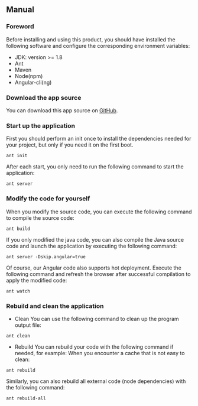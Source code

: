 ## Manual
### Foreword

Before installing and using this product, you should have installed the following software and configure the corresponding environment variables:
- JDK: version >= 1.8
- Ant
- Maven
- Node(npm)
- Angular-cli(ng)

### Download the app source

You can download this app source on [GitHub](https://github.com/DreamLi1314/sree).

### Start up the application
First you should perform an init once to install the dependencies needed for your project, but only if you need it on the first boot.
``` ant
ant init
```
After each start, you only need to run the following command to start the application:
```ant
ant server
```

### Modify the code for yourself
When you modify the source code, you can execute the following command to compile the source code:
```ant
ant build
```
If you only modified the java code, you can also compile the Java source code and launch the application by executing the following command:
```ant
ant server -Dskip.angular=true
```
Of course, our Angular code also supports hot deployment. Execute the following command and refresh the browser after successful compilation to apply the modified code:
```ant
ant watch
```

### Rebuild and clean the application
- Clean
You can use the following command to clean up the program output file:
```ant
ant clean
```

- Rebuild
You can rebuild your code with the following command if needed, for example: When you encounter a cache that is not easy to clean:
```ant
ant rebuild
```

Similarly, you can also rebuild all external code (node dependencies) with the following command:
```ant
ant rebuild-all
```
